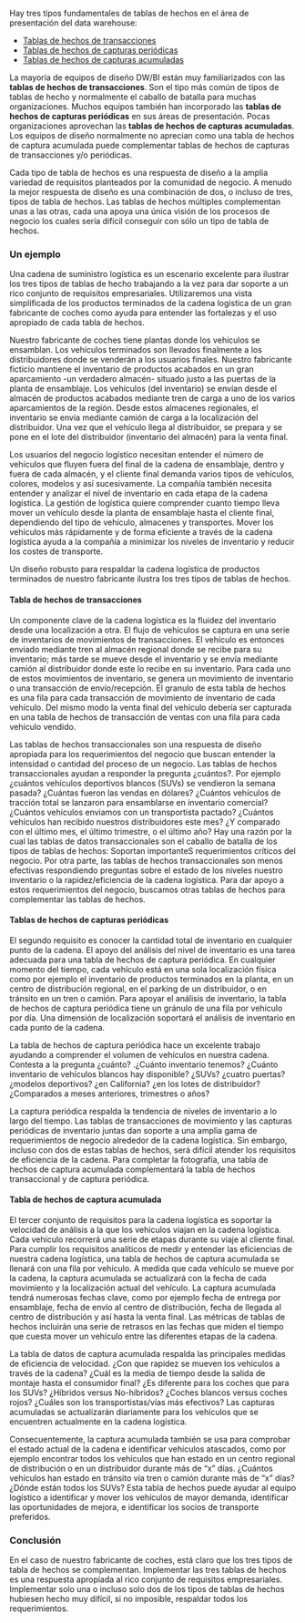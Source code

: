 ﻿---
UniqueId: KBuEXNuKlD
Title: "Consejo de diseño #167 Tipos de tablas de hechos complementarias"
Url: 2014/tipos-tablas-de-hecho.html
Date: 2017-04-10T00:06:51.6480000
SecondaryDate: 2014-06-17T00:00:00.0000000
Description: "Hay tres tipos fundamentales de tablas de hechos en el área de presentación del data warehouse: ·Tablas de hechos de transacciones, tablas de hechos de capturas periódicas,· tablas de hechos de capturas acumuladas."
Image: 2014-tipos-tablas-de-hecho.jpg
Author: Bob Becker
Category: "Fundamentos diseño dimensional"
RelatedUrl: http://www.kimballgroup.com/2014/06/design-tip-167-complementary-fact-table-types/
IsDraft: false

---
Hay tres tipos fundamentales de tablas de hechos en el área de presentación del data warehouse:

- [Tablas de hechos de transacciones][1]
- [Tablas de hechos de capturas periódicas][2]
- [Tablas de hechos de capturas acumuladas][3]

La mayoría de equipos de diseño DW/BI están muy familiarizados con las **tablas de hechos de transacciones**. Son el tipo más común de tipos de tablas de hecho y normalmente el caballo de batalla para muchas organizaciones. Muchos equipos también han incorporado las **tablas de hechos de capturas periódicas** en sus áreas de presentación. Pocas organizaciones aprovechan las **tablas de hechos de capturas acumuladas**. Los equipos de diseño normalmente no aprecian como una tabla de hechos de captura acumulada puede complementar tablas de hechos de capturas de transacciones y/o periódicas.

Cada tipo de tabla de hechos es una respuesta de diseño a la amplia variedad de requisitos planteados por la comunidad de negocio. A menudo la mejor respuesta de diseño es una combinación de dos, o incluso de tres, tipos de tabla de hechos. Las tablas de hechos múltiples complementan unas a las otras, cada una apoya una única visión de los procesos de negocio los cuales sería difícil conseguir con sólo un tipo de tabla de hechos.

### Un ejemplo

Una cadena de suministro logística es un escenario excelente para ilustrar los tres tipos de tablas de hecho trabajando a la vez para dar soporte a un rico conjunto de requisitos empresariales. Utilizaremos una vista simplificada de los productos terminados de la cadena logística de un gran fabricante de coches como ayuda para entender las fortalezas y el uso apropiado de cada tabla de hechos.

Nuestro fabricante de coches tiene plantas donde los vehículos se ensamblan. Los vehículos terminados son llevados finalmente a los distribuidores donde se venderán a los usuarios finales. Nuestro fabricante ficticio mantiene el inventario de productos acabados en un gran aparcamiento -un verdadero almacén- situado justo a las puertas de la planta de ensamblaje. Los vehículos (del inventario) se envían desde el almacén de productos acabados mediante tren de carga a uno de los varios aparcamientos de la región. Desde estos almacenes regionales, el inventario se envía mediante camión de carga a la localización del distribuidor. Una vez que el vehículo llega al distribuidor, se prepara y se pone en el lote del distribuidor (inventario del almacén) para la venta final.

Los usuarios del negocio logístico necesitan entender el número de vehículos que fluyen fuera del final de la cadena de ensamblaje, dentro y fuera de cada almacén, y el cliente final demanda varios tipos de vehículos, colores, modelos  y así sucesivamente. La compañía también necesita entender y analizar el nivel de inventario en cada etapa de la cadena logística. La gestión de logística quiere comprender cuanto tiempo lleva mover un vehículo desde la planta de ensamblaje hasta el cliente final, dependiendo del tipo de vehículo, almacenes y transportes. Mover los vehículos más rápidamente y de forma eficiente a través de la cadena logística ayuda a la compañía a minimizar los niveles de inventario y reducir los costes de transporte.

Un diseño robusto para respaldar la cadena logística de productos terminados de nuestro fabricante ilustra los tres tipos de tablas de hechos.

#### Tabla de hechos de transacciones

Un componente clave de la cadena logística es la fluidez del inventario desde una localización a otra. El flujo de vehículos se captura en una serie de inventarios de movimientos de transacciones. El vehículo es entonces enviado mediante tren al almacén regional donde se recibe para su inventario; más tarde se mueve desde el inventario y se envía mediante camión al distribuidor donde este lo recibe en su inventario. Para cada uno de estos movimientos de inventario, se genera un movimiento de inventario o una transacción de envío/recepción. El granulo de esta tabla de hechos es una fila para cada transacción de  movimiento de inventario de cada vehículo. Del mismo modo la venta final del vehículo debería ser capturada en una tabla de hechos de  transacción de ventas con una fila para cada vehículo vendido.

Las tablas de hechos transaccionales son una respuesta de diseño apropiada para los requerimientos del negocio que buscan entender la intensidad o cantidad del proceso de un negocio. Las tablas de hechos transaccionales ayudan a responder la pregunta ¿cuántos?. Por ejemplo ¿cuántos vehículos deportivos blancos (SUVs) se vendieron la semana pasada? ¿Cuántas fueron las vendas en dólares? ¿Cuántos vehículos de tracción total se lanzaron para ensamblarse en inventario comercial? ¿Cuántos vehículos enviamos con un transportista pactado? ¿Cuántos vehículos han recibido nuestros distribuidores este mes? ¿Y comparado con el último mes, el último trimestre, o el último año?  Hay una razón por la cual las tablas de datos transaccionales son el caballo de batalla de los tipos de tablas de hechos: Soportan importanteS requerimientos críticos del negocio. Por otra parte, las tablas de hechos transaccionales son menos efectivas respondiendo preguntas sobre el estado de los niveles nuestro inventario o la rapidez/eficiencia de la cadena logística. Para dar apoyo a estos requerimientos del negocio, buscamos otras tablas de hechos para complementar las tablas de hechos.

#### Tablas de hechos de capturas periódicas

El segundo requisito es conocer la cantidad total de inventario en cualquier punto de la cadena. El apoyo del análisis del nivel de inventario es una tarea adecuada para una tabla de hechos de captura periódica. En cualquier momento del tiempo, cada vehículo está en una sola localización física como por ejemplo el inventario de productos terminados en la planta, en un centro de distribución regional, en el parking de un distribuidor, o en tránsito en un tren o camión. Para apoyar el análisis de inventario, la tabla de hechos de captura periódica tiene un gránulo de una fila por vehículo por día. Una dimensión de localización soportará el análisis de inventario en cada punto de la cadena.

La tabla de hechos de captura periódica hace un excelente trabajo ayudando a comprender el volumen de vehículos en nuestra cadena. Contesta a la pregunta ¿cuánto? .¿Cuánto inventario tenemos? ¿Cuánto inventario de vehículos blancos hay disponible? ¿SUVs? ¿cuatro puertas? ¿modelos deportivos? ¿en California? ¿en los lotes de distribuidor? ¿Comparados a meses anteriores, trimestres o años?

La captura periódica respalda la tendencia de niveles de inventario a lo largo del tiempo. Las tablas de transacciones de movimiento y las capturas periódicas de inventario juntas dan soporte a una amplia gama de requerimientos de negocio alrededor de la cadena logística. Sin embargo, incluso con dos de estas tablas de hechos, será difícil atender los requisitos de eficiencia de la cadena. Para completar la fotografía, una tabla de hechos de captura acumulada complementará la tabla de hechos transaccional y de captura periódica.

#### Tabla de hechos de captura acumulada

El tercer conjunto de requisitos para la cadena logística es soportar la velocidad de análisis a la que los vehículos viajan en la cadena logística. Cada vehículo recorrerá una serie de etapas durante su viaje al cliente final. Para cumplir los requisitos analíticos de medir y entender las eficiencias de nuestra cadena logística, una tabla de hechos de captura acumulada se llenará con una fila por vehículo. A medida que cada vehículo se mueve por la cadena, la captura acumulada se actualizará con la fecha de cada movimiento y la localización actual del vehículo. La captura acumulada tendrá numerosas fechas clave, como por ejemplo fecha de entrega por ensamblaje, fecha de envío al centro de distribución, fecha de llegada al centro de distribución y así hasta la venta final. Las métricas de tablas de hechos incluirán una serie de retrasos en las fechas que miden el tiempo que cuesta mover un vehículo entre las diferentes etapas de la cadena.

La tabla de datos de captura acumulada respalda las principales medidas de eficiencia de velocidad. ¿Con que rapidez se mueven los vehículos a través de la cadena? ¿Cuál es la media de tiempo desde la salida de montaje hasta el consumidor final? ¿Es diferente para los coches que para los SUVs? ¿Híbridos versus No-híbridos? ¿Coches blancos versus coches rojos? ¿Cuáles son los transportistas/vías más efectivos? Las capturas acumuladas  se actualizarán diariamente para los vehículos que se encuentren actualmente en la cadena logística.

Consecuentemente, la captura acumulada también se usa para comprobar el estado actual de la cadena e identificar vehículos atascados, como por ejemplo encontrar todos los vehículos que han estado en un centro regional de distribución o en un distribuidor durante más de “x” días. ¿Cuántos vehículos han estado en tránsito vía tren o camión durante más de “x” días? ¿Dónde están todos los SUVs? Esta tabla de hechos puede ayudar al equipo logístico a identificar y mover los vehículos de mayor demanda, identificar las oportunidades de mejora, e identificar los socios de transporte preferidos.

### Conclusión

En el caso de nuestro fabricante de coches, está claro que los tres tipos de tabla de hechos se complementan. Implementar las tres tablas de hechos es una respuesta apropiada al rico conjunto de requisitos empresariales. Implementar solo una o incluso solo dos de los tipos de tablas de hechos hubiesen hecho muy difícil, si no imposible, respaldar todos los requerimientos.





[1]: http://www.kimballgroup.com/data-warehouse-business-intelligence-resources/kimball-techniques/dimensional-modeling-techniques/transaction-fact-table/
[2]: http://www.kimballgroup.com/data-warehouse-business-intelligence-resources/kimball-techniques/dimensional-modeling-techniques/periodic-snapshot-fact-table/
[3]: http://www.kimballgroup.com/data-warehouse-business-intelligence-resources/kimball-techniques/dimensional-modeling-techniques/accumulating-snapshot-fact-table/